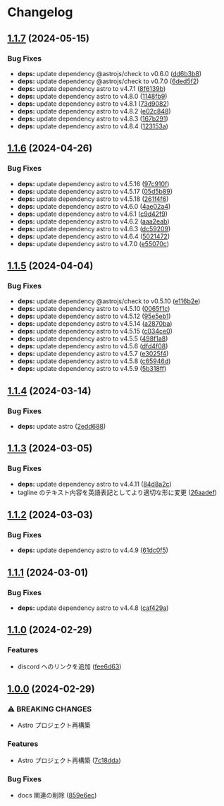 # Changelog

## [1.1.7](https://github.com/nitoclub/nito.club/compare/v1.1.6...v1.1.7) (2024-05-15)


### Bug Fixes

* **deps:** update dependency @astrojs/check to v0.6.0 ([dd6b3b8](https://github.com/nitoclub/nito.club/commit/dd6b3b87c6876c216f01a042d93abd0031e45365))
* **deps:** update dependency @astrojs/check to v0.7.0 ([6ded5f2](https://github.com/nitoclub/nito.club/commit/6ded5f299b09faee4d8d7a2268eaa62cf62673f9))
* **deps:** update dependency astro to v4.7.1 ([8f6139b](https://github.com/nitoclub/nito.club/commit/8f6139b69ebfad257c142393cc577b38af552d12))
* **deps:** update dependency astro to v4.8.0 ([1148fb9](https://github.com/nitoclub/nito.club/commit/1148fb95f2eb95f2c8a06a3942cded182ba23d5b))
* **deps:** update dependency astro to v4.8.1 ([73d9082](https://github.com/nitoclub/nito.club/commit/73d908230a274bcb3b51b2b33871451bbda5e3c3))
* **deps:** update dependency astro to v4.8.2 ([e02c848](https://github.com/nitoclub/nito.club/commit/e02c848e9e36007c760382c2389b1b3536eb3871))
* **deps:** update dependency astro to v4.8.3 ([167b291](https://github.com/nitoclub/nito.club/commit/167b291fafd047c51fbcef8118b90ed3a12aa4f0))
* **deps:** update dependency astro to v4.8.4 ([123153a](https://github.com/nitoclub/nito.club/commit/123153ae37461441497c6c88efb59ea17102d387))

## [1.1.6](https://github.com/nitoclub/nito.club/compare/v1.1.5...v1.1.6) (2024-04-26)


### Bug Fixes

* **deps:** update dependency astro to v4.5.16 ([97c910f](https://github.com/nitoclub/nito.club/commit/97c910f958dcfc1961f64c4a6317d86d607b8d5e))
* **deps:** update dependency astro to v4.5.17 ([05d5b89](https://github.com/nitoclub/nito.club/commit/05d5b89060c2eb76372a41d67acfe0a9364227e4))
* **deps:** update dependency astro to v4.5.18 ([261f4f6](https://github.com/nitoclub/nito.club/commit/261f4f63c0ecd81902b8a0afbb740eac96d5e4a1))
* **deps:** update dependency astro to v4.6.0 ([4ae02a4](https://github.com/nitoclub/nito.club/commit/4ae02a46ef980db3572c4bad7b9294c914807130))
* **deps:** update dependency astro to v4.6.1 ([c9d42f9](https://github.com/nitoclub/nito.club/commit/c9d42f92929cd18b914c660cdff0ef001f062b96))
* **deps:** update dependency astro to v4.6.2 ([aaa2eab](https://github.com/nitoclub/nito.club/commit/aaa2eab2f83789366cd8cf741f5f2685b34b14c0))
* **deps:** update dependency astro to v4.6.3 ([dc59209](https://github.com/nitoclub/nito.club/commit/dc592092ac3fb0718ae4870ce11815a13a6681cd))
* **deps:** update dependency astro to v4.6.4 ([5021472](https://github.com/nitoclub/nito.club/commit/50214720d3845eef60595b780e89906bae59dec0))
* **deps:** update dependency astro to v4.7.0 ([e55070c](https://github.com/nitoclub/nito.club/commit/e55070cc2b837253ef3837be4ea9ccbefc10d640))

## [1.1.5](https://github.com/nitoclub/nito.club/compare/v1.1.4...v1.1.5) (2024-04-04)


### Bug Fixes

* **deps:** update dependency @astrojs/check to v0.5.10 ([e116b2e](https://github.com/nitoclub/nito.club/commit/e116b2e939d874921e6d77e5d58845474c6c83d6))
* **deps:** update dependency astro to v4.5.10 ([0065f1c](https://github.com/nitoclub/nito.club/commit/0065f1c24734b9f07a5834798d0f0bc4d1f4b06b))
* **deps:** update dependency astro to v4.5.12 ([95e5eb1](https://github.com/nitoclub/nito.club/commit/95e5eb1875abbab83886d2c32220ca8d2e6e377a))
* **deps:** update dependency astro to v4.5.14 ([a2870ba](https://github.com/nitoclub/nito.club/commit/a2870ba1bc64ce4957d06060b54aed1493c9a279))
* **deps:** update dependency astro to v4.5.15 ([c034ce0](https://github.com/nitoclub/nito.club/commit/c034ce01b87cc777a2247b49fd6566f2aa466be7))
* **deps:** update dependency astro to v4.5.5 ([498f1a8](https://github.com/nitoclub/nito.club/commit/498f1a8b732b236270f8895c5ee08eeaccb84587))
* **deps:** update dependency astro to v4.5.6 ([dfd4f08](https://github.com/nitoclub/nito.club/commit/dfd4f085e2a07a7ae43ad23328a2909e5ed4abca))
* **deps:** update dependency astro to v4.5.7 ([e3025f4](https://github.com/nitoclub/nito.club/commit/e3025f45fdafe080807bd36f42933c1f16474f40))
* **deps:** update dependency astro to v4.5.8 ([c65946d](https://github.com/nitoclub/nito.club/commit/c65946db52b39cf9bdf8d5c54465f3420a12f6b1))
* **deps:** update dependency astro to v4.5.9 ([5b318ff](https://github.com/nitoclub/nito.club/commit/5b318ff01978ca25b2199d8a4616b5e56bd0c4f6))

## [1.1.4](https://github.com/nitoclub/nito.club/compare/v1.1.3...v1.1.4) (2024-03-14)


### Bug Fixes

* **deps:** update astro ([2edd688](https://github.com/nitoclub/nito.club/commit/2edd6886cc284ba123abba6af071fb182190c412))

## [1.1.3](https://github.com/2rabs/nito.club/compare/v1.1.2...v1.1.3) (2024-03-05)


### Bug Fixes

* **deps:** update dependency astro to v4.4.11 ([84d8a2c](https://github.com/2rabs/nito.club/commit/84d8a2c326db5cdf9a714122c6b38bcb7b03c5d7))
* tagline のテキスト内容を英語表記としてより適切な形に変更 ([26aadef](https://github.com/2rabs/nito.club/commit/26aadef354bd6375e295016cb88a1b561e905d12))

## [1.1.2](https://github.com/2rabs/nito.club/compare/v1.1.1...v1.1.2) (2024-03-03)


### Bug Fixes

* **deps:** update dependency astro to v4.4.9 ([61dc0f5](https://github.com/2rabs/nito.club/commit/61dc0f5afadce4be83558ca31016a42bce4a9add))

## [1.1.1](https://github.com/2rabs/nito.club/compare/v1.1.0...v1.1.1) (2024-03-01)


### Bug Fixes

* **deps:** update dependency astro to v4.4.8 ([caf429a](https://github.com/2rabs/nito.club/commit/caf429a5fe9849bde68e696d4de66a24d38b8ba3))

## [1.1.0](https://github.com/2rabs/nito.club/compare/v1.0.0...v1.1.0) (2024-02-29)


### Features

* discord へのリンクを追加 ([fee6d63](https://github.com/2rabs/nito.club/commit/fee6d63bca58a30ca82ef30808c2d51bf3f3aaa9))

## [1.0.0](https://github.com/2rabs/nito.club/compare/v0.1.0...v1.0.0) (2024-02-29)


### ⚠ BREAKING CHANGES

* Astro プロジェクト再構築

### Features

* Astro プロジェクト再構築 ([7c18dda](https://github.com/2rabs/nito.club/commit/7c18dda768fa4dd07fb2e3d661bfe2186e6759f7))


### Bug Fixes

* docs 関連の削除 ([859e6ec](https://github.com/2rabs/nito.club/commit/859e6ecbfd5b99ddaa71d4357890105cd916e2e1))
